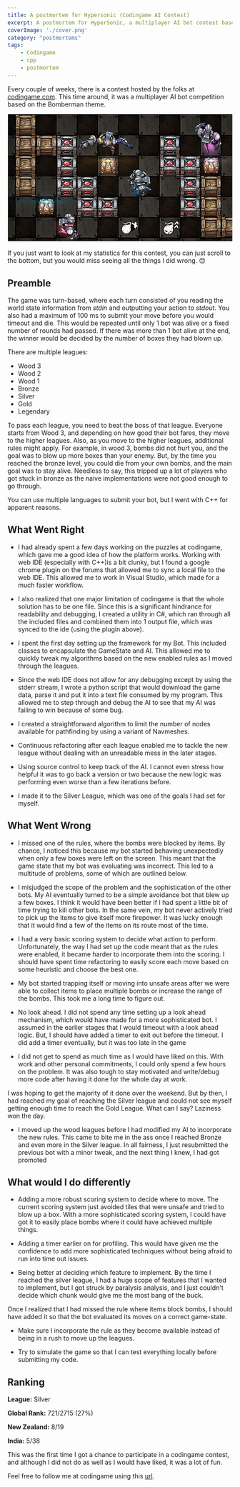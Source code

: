 ```yaml
---
title: A postmortem for Hypersonic (Codingame AI Contest)
excerpt: A postmortem for HyperSonic, a multiplayer AI bot contest based on the Bomberman theme held by codingame.
coverImage: './cover.png'
category: "postmortems"
tags:
    - Codingame
    - cpp
    - postmortem
---
```


Every couple of weeks, there is a contest hosted by the folks at [codingame.com](http://www.codingame.com). This time around, it was a multiplayer AI bot competition based on the Bomberman theme.

![hypersonic](./cover.png)

If you just want to look at my statistics for this contest, you can just scroll to the bottom, but you would miss seeing all the things I did wrong. 😊

## Preamble

The game was turn-based, where each turn consisted of you reading the world state information from _stdin_ and outputting your action to _stdout_. You also had a maximum of 100 ms to submit your move before you would timeout and die. This would be repeated until only 1 bot was alive or a fixed number of rounds had passed. If there was more than 1 bot alive at the end, the winner would be decided by the number of boxes they had blown up.

There are multiple leagues:

-   Wood 3
-   Wood 2
-   Wood 1
-   Bronze
-   Silver
-   Gold
-   Legendary

To pass each league, you need to beat the boss of that league. Everyone starts from Wood 3, and depending on how good their bot fares, they move to the higher leagues. Also, as you move to the higher leagues, additional rules might apply. For example, in wood 3, bombs did not hurt you, and the goal was to blow up more boxes than your enemy. But, by the time you reached the bronze level, you could die from your own bombs, and the main goal was to stay alive. Needless to say, this tripped up a lot of players who got stuck in bronze as the naive implementations were not good enough to go through.

You can use multiple languages to submit your bot, but I went with C++ for apparent reasons.

## What Went Right

-   I had already spent a few days working on the puzzles at codingame, which gave me a good idea of how the platform works. Working with web IDE (especially with C++)is a bit clunky, but I found a google chrome plugin on the forums that allowed me to sync a local file to the web IDE. This allowed me to work in Visual Studio, which made for a much faster workflow.

-   I also realized that one major limitation of codingame is that the whole solution has to be one file. Since this is a significant hindrance for readability and debugging, I created a utility in C#, which ran through all the included files and combined them into 1 output file, which was synced to the ide (using the plugin above).

-   I spent the first day setting up the framework for my Bot. This included classes to encapsulate the GameState and AI. This allowed me to quickly tweak my algorithms based on the new enabled rules as I moved through the leagues.

-   Since the web IDE does not allow for any debugging except by using the stderr stream, I wrote a python script that would download the game data, parse it and put it into a text file consumed by my program. This allowed me to step through and debug the AI to see that my AI was failing to win because of some bug.

-   I created a straightforward algorithm to limit the number of nodes available for pathfinding by using a variant of Navmeshes.

-   Continuous refactoring after each league enabled me to tackle the new league without dealing with an unreadable mess in the later stages.

-   Using source control to keep track of the AI. I cannot even stress how helpful it was to go back a version or two because the new logic was performing even worse than a few iterations before.

-   I made it to the Silver League, which was one of the goals I had set for myself.

## What Went Wrong

-   I missed one of the rules, where the bombs were blocked by items. By chance, I noticed this because my bot started behaving unexpectedly when only a few boxes were left on the screen. This meant that the game state that my bot was evaluating was incorrect. This led to a multitude of problems, some of which are outlined below.

-   I misjudged the scope of the problem and the sophistication of the other bots. My AI eventually turned to be a simple avoidance bot that blew up a few boxes. I think it would have been better if I had spent a little bit of time trying to kill other bots. In the same vein, my bot never actively tried to pick up the items to give itself more firepower. It was lucky enough that it would find a few of the items on its route most of the time.

-   I had a very basic scoring system to decide what action to perform. Unfortunately, the way I had set up the code meant that as the rules were enabled, it became harder to incorporate them into the scoring. I should have spent time refactoring to easily score each move based on some heuristic and choose the best one.

-   My bot started trapping itself or moving into unsafe areas after we were able to collect items to place multiple bombs or increase the range of the bombs. This took me a long time to figure out.

-   No look ahead. I did not spend any time setting up a look ahead mechanism, which would have made for a more sophisticated bot. I assumed in the earlier stages that I would timeout with a look ahead logic. But, I should have added a timer to exit out before the timeout. I did add a timer eventually, but it was too late in the game

-   I did not get to spend as much time as I would have liked on this. With work and other personal commitments, I could only spend a few hours on the problem. It was also tough to stay motivated and write/debug more code after having it done for the whole day at work.

I was hoping to get the majority of it done over the weekend. But by then, I had reached my goal of reaching the Silver league and could not see myself getting enough time to reach the Gold League. What can I say? Laziness won the day.

-   I moved up the wood leagues before I had modified my AI to incorporate the new rules. This came to bite me in the ass once I reached Bronze and even more in the Silver league. In all fairness, I just resubmitted the previous bot with a minor tweak, and the next thing I knew, I had got promoted

## What would I do differently

-   Adding a more robust scoring system to decide where to move. The current scoring system just avoided tiles that were unsafe and tried to blow up a box. With a more sophisticated scoring system, I could have got it to easily place bombs where it could have achieved multiple things.

-   Adding a timer earlier on for profiling. This would have given me the confidence to add more sophisticated techniques without being afraid to run into time out issues.

-   Being better at deciding which feature to implement. By the time I reached the silver league, I had a huge scope of features that I wanted to implement, but I got struck by paralysis analysis, and I just couldn't decide which chunk would give me the most bang of the buck.

Once I realized that I had missed the rule where items block bombs, I should have added it so that the bot evaluated its moves on a correct game-state.

-   Make sure I incorporate the rule as they become available instead of being in a rush to move up the leagues.

-   Try to simulate the game so that I can test everything locally before submitting my code.

## Ranking

**League:** Silver

**Global Rank:** 721/2715 (27%)

**New Zealand:** 8/19

**India:** 5/38

This was the first time I got a chance to participate in a codingame contest, and although I did not do as well as I would have liked, it was a lot of fun.

Feel free to follow me at codingame using this [url](https://www.codingame.com/servlet/urlinvite?u=1506970).
